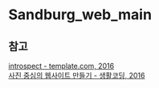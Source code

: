 # Sandburg_web_main

## 참고

[introspect - template.com, 2016](https://templated.co/introspect)</br>
[사진 중심의 웹사이트 만들기 - 생활코딩, 2016](https://opentutorials.org/course/2473/13815)
